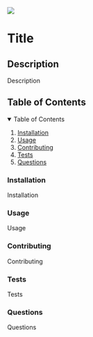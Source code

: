 <!-- link for licenses -->
<img src='https://img.shields.io/badge/License-MIT-yellow.svg'>

<h1> Title </h1>
<h2> Description </h2>
<p> Description </p>
<h2> Table of Contents </h2>
<details open='open'>
<summary>Table of Contents</summary>
<ol>
<li><a href='#installation'>Installation</a></li>
<li><a href='#usage'>Usage</a></li>
<li><a href='#contributing'>Contributing</a></li>
<li><a href='#testing'>Tests</a></li>
<li><a href='#questions'>Questions</a></li>
</details>

<h3 id='installation'>Installation</h3>
<p>Installation</p>

<h3 id='usage'>Usage</h3>
<p>Usage</p>

<h3 id='contributing'>Contributing</h3>
<p>Contributing</p>

<h3 id='testing'>Tests</h3>
<p>Tests</p>

<h3 id='questions'>Questions</h3>
<p>Questions</p>